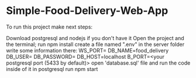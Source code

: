 # Simple-Food-Delivery-Web-App
To run this project make next steps:

Download postgresql and nodejs if you don't have it
Open the project and the terminal;
run npm install
create a file named ".env" in the server folder
write some information there: 
WS_PORT=<your port> 
DB_NAME=food_delivery 
DB_USER=<your username in postgres>
DB_PASSWORD=<your password in postgres>
DB_HOST=localhost 
B_PORT=<your postgresql port (5433 by default)>
open 'database.sql' file and run the code inside of it in postgresql
run npm start
